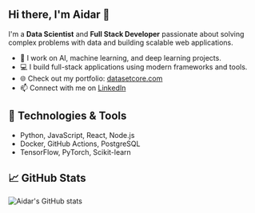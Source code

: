 ## Hi there, I'm Aidar 👋

I'm a **Data Scientist** and **Full Stack Developer** passionate about solving complex problems with data and building scalable web applications.

- 🔬 I work on AI, machine learning, and deep learning projects.
- 💻 I build full-stack applications using modern frameworks and tools.
- 🌐 Check out my portfolio: [datasetcore.com](https://datasetcore.com/)
- 📫 Connect with me on [LinkedIn](https://linkedin.com/in/aidar-batyrbekov-b100b4106)

## 🚀 Technologies & Tools
- Python, JavaScript, React, Node.js
- Docker, GitHub Actions, PostgreSQL
- TensorFlow, PyTorch, Scikit-learn
  

## 📈 GitHub Stats
![Aidar's GitHub stats](https://github-readme-stats.vercel.app/api?username=aidarmen&show_icons=true&theme=radical)

